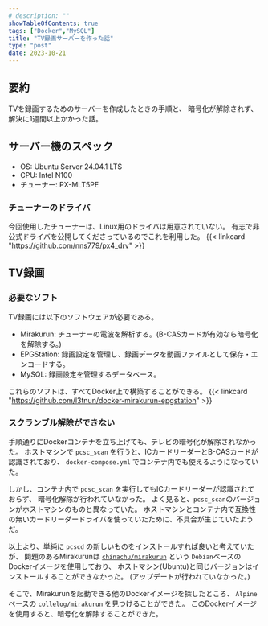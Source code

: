```yaml
---
# description: ""
showTableOfContents: true
tags: ["Docker","MySQL"]
title: "TV録画サーバーを作った話"
type: "post"
date: 2023-10-21
---
```


## 要約
TVを録画するためのサーバーを作成したときの手順と、
暗号化が解除されず、解決に1週間以上かかった話。
<!--more-->


## サーバー機のスペック
- OS: Ubuntu Server 24.04.1 LTS
- CPU: Intel N100
- チューナー: PX-MLT5PE

### チューナーのドライバ
今回使用したチューナーは、Linux用のドライバは用意されていない。
有志で非公式ドライバを公開してくださっているのでこれを利用した。
{{< linkcard "https://github.com/nns779/px4_drv" >}}


## TV録画
### 必要なソフト
TV録画には以下のソフトウェアが必要である。
- Mirakurun: チューナーの電波を解析する。(B-CASカードが有効なら暗号化を解除する。)
- EPGStation: 録画設定を管理し、録画データを動画ファイルとして保存・エンコードする。
- MySQL: 録画設定を管理するデータベース。

これらのソフトは、すべてDocker上で構築することができる。
{{< linkcard "https://github.com/l3tnun/docker-mirakurun-epgstation" >}}


### スクランブル解除ができない
手順通りにDockerコンテナを立ち上げても、テレビの暗号化が解除されなかった。
ホストマシンで `pcsc_scan` を行うと、ICカードリーダーとB-CASカードが認識されており、
`docker-compose.yml` でコンテナ内でも使えるようになっていた。

しかし、コンテナ内で `pcsc_scan` を実行してもICカードリーダーが認識されておらず、
暗号化解除が行われていなかった。
よく見ると、`pcsc_scan`のバージョンがホストマシンのものと異なっていた。
ホストマシンとコンテナ内で互換性の無いカードリーダードライバを使っていたために、不具合が生じていたようだ。

以上より、単純に `pcscd` の新しいものをインストールすれば良いと考えていたが、
問題のあるMirakurunは [`chinachu/mirakurun`](https://hub.docker.com/r/chinachu/mirakurun) という
`Debian`ベースのDockerイメージを使用しており、
ホストマシン(Ubuntu)と同じバージョンはインストールすることができなかった。
(アップデートが行われていなかった。)

そこで、Mirakurunを起動できる他のDockerイメージを探したところ、
`Alpine`ベースの
[`collelog/mirakurun`](https://hub.docker.com/r/collelog/mirakurun) を見つけることができた。
このDockerイメージを使用すると、暗号化を解除することができた。

